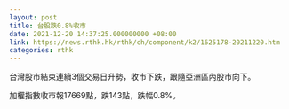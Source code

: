 ```yaml
---
layout: post
title: 台股跌0.8%收市
date: 2021-12-20 14:37:25.000000000 +08:00
link: https://news.rthk.hk/rthk/ch/component/k2/1625178-20211220.htm
categories: rthk
---
```


台灣股市結束連續3個交易日升勢，收市下跌，跟隨亞洲區內股市向下。

加權指數收市報17669點，跌143點，跌幅0.8%。
